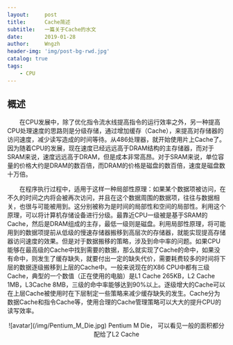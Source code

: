 ```yaml
---
layout:     post
title:      Cache简述
subtitle:   一篇关于Cache的水文
date:       2019-01-28
author:     Wngzh
header-img: 'img/post-bg-rwd.jpg'
catalog: true
tags:
    - CPU
---
```


## 概述

&emsp;&emsp;在CPU发展中，除了优化指令流水线提高指令的运行效率之外，另一种提高CPU处理速度的思路则是分级存储，通过增加缓存（Cache），来提高对存储器的访问速度，减少读写造成的时间等待。从486处理器，就开始使用片上Cache了。因为随着CPU的发展，现在速度已经远远高于DRAM结构的主存储器，而对于SRAM来说，速度远远高于DRAM，但是成本非常高昂。对于SRAM来说，单位容量的价格大约是DRAM的数百倍，而DRAM的价格是磁盘的数百倍，速度是磁盘数十万倍。

&emsp;&emsp;在程序执行过程中，适用于这样一种局部性原理：如果某个数据项被访问，在不久的时间之内将会被再次访问，并且在这个数据周围的数据项，往往与数据相关，也很与可能被用到。这分别被称为是时间的局部性和空间的局部性。利用这个原理，可以将计算机存储设备进行分级。最靠近CPU一级被是基于SRAM的Cache，然后是DRAM组成的主存，最低一级则是磁盘。利用局部性原理，将可能用到的数据项提前从低级的慢速存储器搬移到高层次的存储器，就能实现提高存储器访问速度的效果。但是对于数据搬移的策略，涉及到命中率的问题。如果CPU能够在最高级的Cache中找到需要的数据，那么就实现了Cache的命中，如果没有命中，则发生了缓存缺失，就要付出一定的缺失代价，需要耗费较多的时间将下层的数据逐级搬移到上层的Cache中。一般来说现在的X86 CPU中都有三级Cache，典型的一个数值（正在使用的电脑）是L1 Cache 265KB，L2 Cache 1MB，L3Cache 8MB，三级的命中率能够达到90%以上。逐级增大的Cache可以在上层Cache被使用时在下层制定一些策略来减少缓存缺失的发生。Cache分为数据Cache和指令Cache等，使用合理的Cache管理策略可以大大的提升CPU的读写效率。

<div align="center">![avatar](/img/Pentium_M_Die.jpg) 
Pentium M Die， 可以看见一般的面积都分配给了L2 Cache </div>